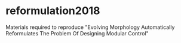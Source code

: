 # reformulation2018
Materials required to reproduce "Evolving Morphology Automatically Reformulates The Problem Of Designing Modular Control"
